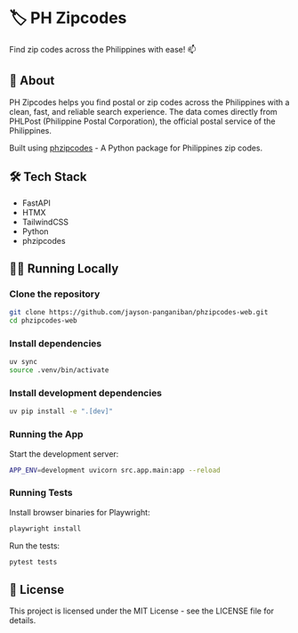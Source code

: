 # 🏷️ PH Zipcodes

Find zip codes across the Philippines with ease! 📫

## 🌟 About

PH Zipcodes helps you find postal or zip codes across the Philippines with a clean, fast, and reliable search experience. The data comes directly from PHLPost (Philippine Postal Corporation), the official postal service of the Philippines.

Built using [phzipcodes](https://github.com/jayson-panganiban/phzipcodes) - A Python package for Philippines zip codes.

## 🛠️ Tech Stack

- FastAPI
- HTMX
- TailwindCSS
- Python
- phzipcodes

## 🏃‍♂️ Running Locally

### Clone the repository

```bash
git clone https://github.com/jayson-panganiban/phzipcodes-web.git
cd phzipcodes-web
```

### Install dependencies

```bash
uv sync
source .venv/bin/activate
```

### Install development dependencies

```bash
uv pip install -e ".[dev]"
```

### Running the App

Start the development server:

```bash
APP_ENV=development uvicorn src.app.main:app --reload
```

### Running Tests

Install browser binaries for Playwright:

```bash
playwright install
```

Run the tests:

```bash
pytest tests
```

## 📝 License

This project is licensed under the MIT License - see the LICENSE file for details.
